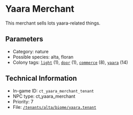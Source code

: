 # Yaara Merchant

This merchant sells lots yaara-related things.

## Parameters

- Category: nature
- Possible species: alta, floran
- Colony tags: [`light`](https://ceterai.github.io/MyEnternia/Wiki/Tags/Light) (1), [`door`](https://ceterai.github.io/MyEnternia/Wiki/Tags/Door) (1), [`commerce`](https://ceterai.github.io/MyEnternia/Wiki/Tags/Commerce) (8), [`yaara`](https://ceterai.github.io/MyEnternia/Wiki/Tags/Yaara) (14)

## Technical Information

- In-game ID: `ct_yaara_merchant_tenant`
- NPC type: ct_yaara_merchant
- Priority: 7
- File: [`/tenants/alta/biome/yaara.tenant`](https://github.com/Ceterai/Enternia/blob/main/tenants/alta/biome/yaara.tenant)
